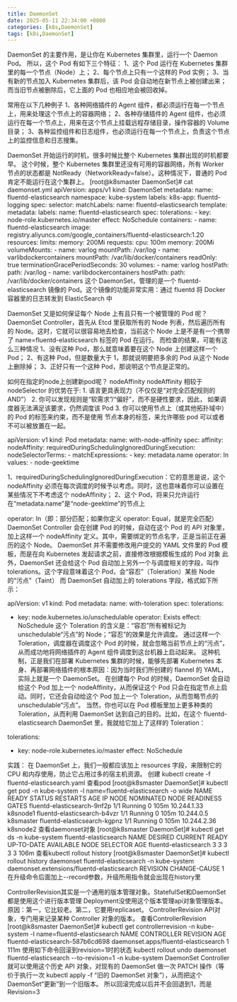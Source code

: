 ```yaml
---
title: DaemonSet
date: 2025-05-11 22:34:00 +0800
categories: [k8s,DaemonSet]
tags: [k8s,DaemonSet]
---
```


DaemonSet 的主要作用，是让你在 Kubernetes 集群里，运行一个 Daemon Pod。 所以，这个 Pod 有如下三个特征：
1、这个 Pod 运行在 Kubernetes 集群里的每一个节点（Node）上；
2、每个节点上只有一个这样的 Pod 实例；
3、当有新的节点加入 Kubernetes 集群后，该 Pod 会自动地在新节点上被创建出来；而当旧节点被删除后，它上面的 Pod 也相应地会被回收掉。

常用在以下几种例子
1、各种网络插件的 Agent 组件，都必须运行在每一个节点上，用来处理这个节点上的容器网络；
2、各种存储插件的 Agent 组件，也必须运行在每一个节点上，用来在这个节点上挂载远程存储目录，操作容器的 Volume 目录；
3、各种监控组件和日志组件，也必须运行在每一个节点上，负责这个节点上的监控信息和日志搜集。

DaemonSet 开始运行的时机，很多时候比整个 Kubernetes 集群出现的时机都要早。
这个时候，整个 Kubernetes 集群里还没有可用的容器网络，所有 Worker 节点的状态都是 NotReady（NetworkReady=false）。这种情况下，普通的 Pod 肯定不能运行在这个集群上。
[root@k8smaster DaemonSet]# cat daemonset.yml 
apiVersion: apps/v1
kind: DaemonSet
metadata:
  name: fluentd-elasticsearch
  namespace: kube-system
  labels:
    k8s-app: fluentd-logging
spec:
  selector:
    matchLabels:
      name: fluentd-elasticsearch
  template:
    metadata:
      labels:
        name: fluentd-elasticsearch
    spec:
      tolerations:
      - key: node-role.kubernetes.io/master
        effect: NoSchedule
      containers:
      - name: fluentd-elasticsearch
        image: registry.aliyuncs.com/google_containers/fluentd-elasticsearch:1.20
        resources:
          limits:
            memory: 200Mi
          requests:
            cpu: 100m
            memory: 200Mi
        volumeMounts:
        - name: varlog
          mountPath: /var/log
        - name: varlibdockercontainers
          mountPath: /var/lib/docker/containers
          readOnly: true
      terminationGracePeriodSeconds: 30
      volumes:
      - name: varlog
        hostPath:
          path: /var/log
      - name: varlibdockercontainers
        hostPath:
          path: /var/lib/docker/containers
这个 DaemonSet，管理的是一个 fluentd-elasticsearch 镜像的 Pod。这个镜像的功能非常实用：通过 fluentd 将 Docker 容器里的日志转发到 ElasticSearch 中

DaemonSet 又是如何保证每个 Node 上有且只有一个被管理的 Pod 呢？
DaemonSet Controller，首先从 Etcd 里获取所有的 Node 列表，然后遍历所有的 Node。这时，它就可以很容易地去检查，当前这个 Node 上是不是有一个携带了 name=fluentd-elasticsearch 标签的 Pod 在运行。
而检查的结果，可能有这么三种情况
1、没有这种 Pod，那么就意味着要在这个 Node 上创建这样一个 Pod；
2、有这种 Pod，但是数量大于 1，那就说明要把多余的 Pod 从这个 Node 上删除掉；
3、正好只有一个这种 Pod，那说明这个节点是正常的。

如何在指定的node上创建新pod呢？
nodeAffinity
nodeAffinity 相较于 nodeSelector 的优势在于: 1. 语言更具表现力（不仅仅是“对完全匹配规则的 AND”） 2. 你可以发现规则是“软需求”/“偏好”，而不是硬性要求，因此， 如果调度器无法满足该要求，仍然调度该 Pod 3. 你可以使用节点上（或其他拓扑域中）的 Pod 的标签来约束，而不是使用 节点本身的标签，来允许哪些 pod 可以或者不可以被放置在一起。 

apiVersion: v1
kind: Pod
metadata:
  name: with-node-affinity
spec:
  affinity:
    nodeAffinity:
      requiredDuringSchedulingIgnoredDuringExecution:
        nodeSelectorTerms:
        - matchExpressions:
          - key: metadata.name
            operator: In
            values:
            - node-geektime

1、requiredDuringSchedulingIgnoredDuringExecution：它的意思是说，这个 nodeAffinity 必须在每次调度的时候予以考虑。同时，这也意味着你可以设置在某些情况下不考虑这个 nodeAffinity；
2、这个 Pod，将来只允许运行在“metadata.name”是“node-geektime”的节点上

operator: In（即：部分匹配；如果你定义 operator: Equal，就是完全匹配）
DaemonSet Controller 会在创建 Pod 的时候，自动在这个 Pod 的 API 对象里，加上这样一个 nodeAffinity 定义。其中，需要绑定的节点名字，正是当前正在遍历的这个 Node。
DaemonSet 并不需要修改用户提交的 YAML 文件里的 Pod 模板，而是在向 Kubernetes 发起请求之前，直接修改根据模板生成的 Pod 对象
此外，DaemonSet 还会给这个 Pod 自动加上另外一个与调度相关的字段，叫作 tolerations。这个字段意味着这个 Pod，会“容忍”（Toleration）某些 Node 的“污点”（Taint）
而 DaemonSet 自动加上的 tolerations 字段，格式如下所示：

apiVersion: v1
kind: Pod
metadata:
  name: with-toleration
spec:
  tolerations:
  - key: node.kubernetes.io/unschedulable
    operator: Exists
    effect: NoSchedule
这个 Toleration 的含义是：“容忍”所有被标记为 unschedulable“污点”的 Node；“容忍”的效果是允许调度。
通过这样一个 Toleration，调度器在调度这个 Pod 的时候，就会忽略当前节点上的“污点”，从而成功地将网络插件的 Agent 组件调度到这台机器上启动起来。
这种机制，正是我们在部署 Kubernetes 集群的时候，能够先部署 Kubernetes 本身、再部署网络插件的根本原因：因为当时我们所创建的 flannel 的 YAML，实际上就是一个 DaemonSet。
在创建每个 Pod 的时候，DaemonSet 会自动给这个 Pod 加上一个 nodeAffinity，从而保证这个 Pod 只会在指定节点上启动。同时，它还会自动给这个 Pod 加上一个 Toleration，从而忽略节点的 unschedulable“污点”。
当然，你也可以在 Pod 模板里加上更多种类的 Toleration，从而利用 DaemonSet 达到自己的目的。比如，在这个 fluentd-elasticsearch DaemonSet 里，我就给它加上了这样的 Toleration：

tolerations:
- key: node-role.kubernetes.io/master
  effect: NoSchedule

实践：
在 DaemonSet 上，我们一般都应该加上 resources 字段，来限制它的 CPU 和内存使用，防止它占用过多的宿主机资源。
创建
kubectl create -f fluentd-elasticsearch.yaml
查看pod
[root@k8smaster DaemonSet]# kubectl get pod -n kube-system -l name=fluentd-elasticsearch  -o wide
NAME                          READY   STATUS    RESTARTS   AGE    IP            NODE        NOMINATED NODE   READINESS GATES
fluentd-elasticsearch-9nf2p   1/1     Running   0          105m   10.244.1.33   k8snode1    <none>           <none>
fluentd-elasticsearch-b4vzr   1/1     Running   0          105m   10.244.0.5    k8smaster   <none>           <none>
fluentd-elasticsearch-kgpnz   1/1     Running   0          105m   10.244.2.36   k8snode2    <none> 
查看daemonset对象
[root@k8smaster DaemonSet]# kubectl get ds -n kube-system fluentd-elasticsearch
NAME                    DESIRED   CURRENT   READY   UP-TO-DATE   AVAILABLE   NODE SELECTOR   AGE
fluentd-elasticsearch   3         3         3       3            3           <none>          106m
查看kubectl rollout history
[root@k8smaster DaemonSet]# kubectl rollout history daemonset fluentd-elasticsearch -n kube-system
daemonset.extensions/fluentd-elasticsearch 
REVISION  CHANGE-CAUSE
1         <none>
在升级命令后面加上--record参数，升级所用指令就会出现在history里

ControllerRevision其实是一个通用的版本管理对象。StatefulSet和DaemonSet都是使用这个进行版本管理
  Deployment没使用这个版本管理api对象管理版本。原因：第一，它比较老。第二，它要用replicaset。
ControllerRevision API对象，专门用来记录某种 Controller 对象的版本。
 查看ControllerRevision
[root@k8smaster DaemonSet]# kubectl get controllerrevision -n kube-system -l name=fluentd-elasticsearch
NAME                               CONTROLLER                             REVISION   AGE
fluentd-elasticsearch-587b6cd698   daemonset.apps/fluentd-elasticsearch   1          111m
使用如下命令回滚到revision=1时的状态
kubectl rollout undo daemonset fluentd-elasticsearch --to-revision=1 -n kube-system
DaemonSet Controller 就可以使用这个历史 API 对象，对现有的 DaemonSet 做一次 PATCH 操作（等价于执行一次 kubectl apply -f “旧的 DaemonSet 对象”），从而把这个 DaemonSet“更新”到一个旧版本。
所以回滚完成以后并不会回退到1，而是Revision=3